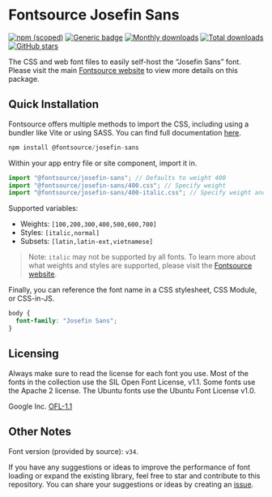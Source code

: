 # Fontsource Josefin Sans

[![npm (scoped)](https://img.shields.io/npm/v/@fontsource/josefin-sans?color=brightgreen)](https://www.npmjs.com/package/@fontsource/josefin-sans) [![Generic badge](https://img.shields.io/badge/fontsource-passing-brightgreen)](https://github.com/fontsource/fontsource) [![Monthly downloads](https://badgen.net/npm/dm/@fontsource/josefin-sans)](https://github.com/fontsource/fontsource) [![Total downloads](https://badgen.net/npm/dt/@fontsource/josefin-sans)](https://github.com/fontsource/fontsource) [![GitHub stars](https://img.shields.io/github/stars/fontsource/fontsource.svg?style=social&label=Star)](https://github.com/fontsource/fontsource/stargazers)

The CSS and web font files to easily self-host the “Josefin Sans” font. Please visit the main [Fontsource website](https://fontsource.org/fonts/josefin-sans) to view more details on this package.

## Quick Installation

Fontsource offers multiple methods to import the CSS, including using a bundler like Vite or using SASS. You can find full documentation [here](https://fontsource.org/docs/getting-started/introduction).

```javascript
npm install @fontsource/josefin-sans
```

Within your app entry file or site component, import it in.

```javascript
import "@fontsource/josefin-sans"; // Defaults to weight 400
import "@fontsource/josefin-sans/400.css"; // Specify weight
import "@fontsource/josefin-sans/400-italic.css"; // Specify weight and style
```

Supported variables:
- Weights: `[100,200,300,400,500,600,700]`
- Styles: `[italic,normal]`
- Subsets: `[latin,latin-ext,vietnamese]`

> Note: `italic` may not be supported by all fonts. To learn more about what weights and styles are supported, please visit the [Fontsource website](https://fontsource.org/fonts/josefin-sans).

Finally, you can reference the font name in a CSS stylesheet, CSS Module, or CSS-in-JS.

```css
body {
  font-family: "Josefin Sans";
}
```

## Licensing
Always make sure to read the license for each font you use. Most of the fonts in the collection use the SIL Open Font License, v1.1. Some fonts use the Apache 2 license. The Ubuntu fonts use the Ubuntu Font License v1.0.

Google Inc.
[OFL-1.1](http://scripts.sil.org/OFL)

## Other Notes
Font version (provided by source): `v34`.

If you have any suggestions or ideas to improve the performance of font loading or expand the existing library, feel free to star and contribute to this repository. You can share your suggestions or ideas by creating an [issue](https://github.com/fontsource/fontsource/issues).